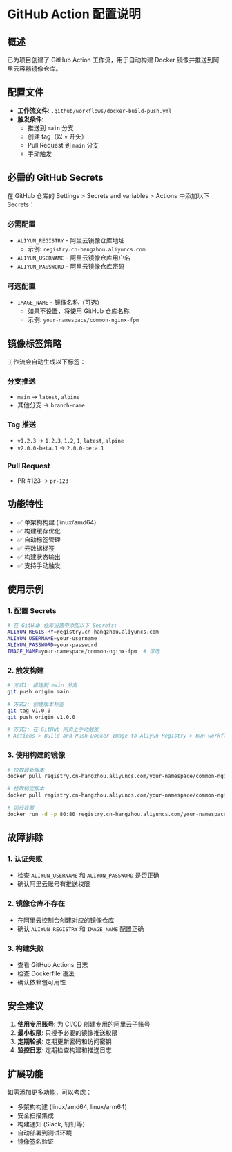 # GitHub Action 配置说明

## 概述

已为项目创建了 GitHub Action 工作流，用于自动构建 Docker 镜像并推送到阿里云容器镜像仓库。

## 配置文件

- **工作流文件**: `.github/workflows/docker-build-push.yml`
- **触发条件**: 
  - 推送到 `main` 分支
  - 创建 tag（以 `v` 开头）
  - Pull Request 到 `main` 分支
  - 手动触发

## 必需的 GitHub Secrets

在 GitHub 仓库的 Settings > Secrets and variables > Actions 中添加以下 Secrets：

### 必需配置
- `ALIYUN_REGISTRY` - 阿里云镜像仓库地址
  - 示例: `registry.cn-hangzhou.aliyuncs.com`
- `ALIYUN_USERNAME` - 阿里云镜像仓库用户名
- `ALIYUN_PASSWORD` - 阿里云镜像仓库密码

### 可选配置
- `IMAGE_NAME` - 镜像名称（可选）
  - 如果不设置，将使用 GitHub 仓库名称
  - 示例: `your-namespace/common-nginx-fpm`

## 镜像标签策略

工作流会自动生成以下标签：

### 分支推送
- `main` → `latest`, `alpine`
- 其他分支 → `branch-name`

### Tag 推送
- `v1.2.3` → `1.2.3`, `1.2`, `1`, `latest`, `alpine`
- `v2.0.0-beta.1` → `2.0.0-beta.1`

### Pull Request
- PR #123 → `pr-123`

## 功能特性

- ✅ 单架构构建 (linux/amd64)
- ✅ 构建缓存优化
- ✅ 自动标签管理
- ✅ 元数据标签
- ✅ 构建状态输出
- ✅ 支持手动触发

## 使用示例

### 1. 配置 Secrets

```bash
# 在 GitHub 仓库设置中添加以下 Secrets:
ALIYUN_REGISTRY=registry.cn-hangzhou.aliyuncs.com
ALIYUN_USERNAME=your-username
ALIYUN_PASSWORD=your-password
IMAGE_NAME=your-namespace/common-nginx-fpm  # 可选
```

### 2. 触发构建

```bash
# 方式1: 推送到 main 分支
git push origin main

# 方式2: 创建版本标签
git tag v1.0.0
git push origin v1.0.0

# 方式3: 在 GitHub 网页上手动触发
# Actions > Build and Push Docker Image to Aliyun Registry > Run workflow
```

### 3. 使用构建的镜像

```bash
# 拉取最新版本
docker pull registry.cn-hangzhou.aliyuncs.com/your-namespace/common-nginx-fpm:latest

# 拉取特定版本
docker pull registry.cn-hangzhou.aliyuncs.com/your-namespace/common-nginx-fpm:v1.0.0

# 运行容器
docker run -d -p 80:80 registry.cn-hangzhou.aliyuncs.com/your-namespace/common-nginx-fpm:latest
```

## 故障排除

### 1. 认证失败
- 检查 `ALIYUN_USERNAME` 和 `ALIYUN_PASSWORD` 是否正确
- 确认阿里云账号有推送权限

### 2. 镜像仓库不存在
- 在阿里云控制台创建对应的镜像仓库
- 确认 `ALIYUN_REGISTRY` 和 `IMAGE_NAME` 配置正确

### 3. 构建失败
- 查看 GitHub Actions 日志
- 检查 Dockerfile 语法
- 确认依赖包可用性

## 安全建议

1. **使用专用账号**: 为 CI/CD 创建专用的阿里云子账号
2. **最小权限**: 只授予必要的镜像推送权限
3. **定期轮换**: 定期更新密码和访问密钥
4. **监控日志**: 定期检查构建和推送日志

## 扩展功能

如需添加更多功能，可以考虑：

- 多架构构建 (linux/amd64, linux/arm64)
- 安全扫描集成
- 构建通知 (Slack, 钉钉等)
- 自动部署到测试环境
- 镜像签名验证
